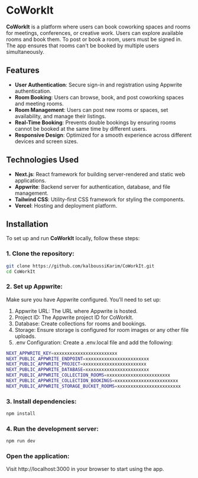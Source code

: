 # CoWorkIt

**CoWorkIt** is a platform where users can book coworking spaces and rooms for meetings, conferences, or creative work. Users can explore available rooms and book them. To post or book a room, users must be signed in. The app ensures that rooms can't be booked by multiple users simultaneously.

## Features

- **User Authentication**: Secure sign-in and registration using Appwrite authentication.
- **Room Booking**: Users can browse, book, and post coworking spaces and meeting rooms.
- **Room Management**: Users can post new rooms or spaces, set availability, and manage their listings.
- **Real-Time Booking**: Prevents double bookings by ensuring rooms cannot be booked at the same time by different users.
- **Responsive Design**: Optimized for a smooth experience across different devices and screen sizes.

## Technologies Used

- **Next.js**: React framework for building server-rendered and static web applications.
- **Appwrite**: Backend server for authentication, database, and file management.
- **Tailwind CSS**: Utility-first CSS framework for styling the components.
- **Vercel**: Hosting and deployment platform.

## Installation

To set up and run **CoWorkIt** locally, follow these steps:

### 1. Clone the repository:

```bash
git clone https://github.com/kalboussiKarim/CoWorkIt.git
cd CoWorkIt
```

### 2. Set up Appwrite:

Make sure you have Appwrite configured. You’ll need to set up:

1. Appwrite URL: The URL where Appwrite is hosted.
2. Project ID: The Appwrite project ID for CoWorkIt.
3. Database: Create collections for rooms and bookings.
4. Storage: Ensure storage is configured for room images or any other file uploads.
5. .env Configuration: Create a .env.local file and add the following:

```bash
NEXT_APPWRITE_KEY=xxxxxxxxxxxxxxxxxxxxxxxx
NEXT_PUBLIC_APPWRITE_ENDPOINT=xxxxxxxxxxxxxxxxxxxxxxxx
NEXT_PUBLIC_APPWRITE_PROJECT=xxxxxxxxxxxxxxxxxxxxxxxx
NEXT_PUBLIC_APPWRITE_DATABASE=xxxxxxxxxxxxxxxxxxxxxxxx
NEXT_PUBLIC_APPWRITE_COLLECTION_ROOMS=xxxxxxxxxxxxxxxxxxxxxxxx
NEXT_PUBLIC_APPWRITE_COLLECTION_BOOKINGS=xxxxxxxxxxxxxxxxxxxxxxxx
NEXT_PUBLIC_APPWRITE_STORAGE_BUCKET_ROOMS=xxxxxxxxxxxxxxxxxxxxxxxx
```

### 3. Install dependencies:

```bash
npm install
```

### 4. Run the development server:

```bash
npm run dev
```

### Open the application:

Visit http://localhost:3000 in your browser to start using the app.
